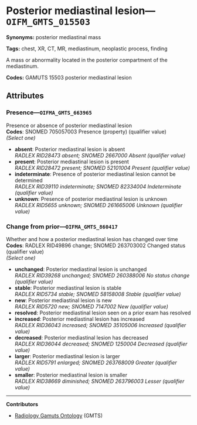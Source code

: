 # Posterior mediastinal lesion—`OIFM_GMTS_015503`

**Synonyms:** posterior mediastinal mass

**Tags:** chest, XR, CT, MR, mediastinum, neoplastic process, finding

A mass or abnormality located in the posterior compartment of the mediastinum.

**Codes:** GAMUTS 15503 posterior mediastinal lesion

## Attributes

### Presence—`OIFMA_GMTS_663965`

Presence or absence of posterior mediastinal lesion  
**Codes**: SNOMED 705057003 Presence (property) (qualifier value)  
*(Select one)*

- **absent**: Posterior mediastinal lesion is absent  
_RADLEX RID28473 absent; SNOMED 2667000 Absent (qualifier value)_
- **present**: Posterior mediastinal lesion is present  
_RADLEX RID28472 present; SNOMED 52101004 Present (qualifier value)_
- **indeterminate**: Presence of posterior mediastinal lesion cannot be determined  
_RADLEX RID39110 indeterminate; SNOMED 82334004 Indeterminate (qualifier value)_
- **unknown**: Presence of posterior mediastinal lesion is unknown  
_RADLEX RID5655 unknown; SNOMED 261665006 Unknown (qualifier value)_

### Change from prior—`OIFMA_GMTS_860417`

Whether and how a posterior mediastinal lesion has changed over time  
**Codes**: RADLEX RID49896 change; SNOMED 263703002 Changed status (qualifier value)  
*(Select one)*

- **unchanged**: Posterior mediastinal lesion is unchanged  
_RADLEX RID39268 unchanged; SNOMED 260388006 No status change (qualifier value)_
- **stable**: Posterior mediastinal lesion is stable  
_RADLEX RID5734 stable; SNOMED 58158008 Stable (qualifier value)_
- **new**: Posterior mediastinal lesion is new  
_RADLEX RID5720 new; SNOMED 7147002 New (qualifier value)_
- **resolved**: Posterior mediastinal lesion seen on a prior exam has resolved  
- **increased**: Posterior mediastinal lesion has increased  
_RADLEX RID36043 increased; SNOMED 35105006 Increased (qualifier value)_
- **decreased**: Posterior mediastinal lesion has decreased  
_RADLEX RID36044 decreased; SNOMED 1250004 Decreased (qualifier value)_
- **larger**: Posterior mediastinal lesion is larger  
_RADLEX RID5791 enlarged; SNOMED 263768009 Greater (qualifier value)_
- **smaller**: Posterior mediastinal lesion is smaller  
_RADLEX RID38669 diminished; SNOMED 263796003 Lesser (qualifier value)_

---

**Contributors**

- [Radiology Gamuts Ontology](https://gamuts.net/) (GMTS)